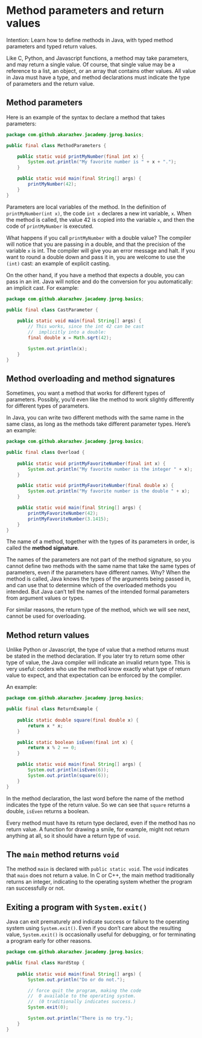# Method parameters and return values

Intention: Learn how to define methods in Java, with typed method parameters and typed return values.

Like C, Python, and Javascript functions, a method may take parameters, and may return a single value. Of course, 
that single value may be a reference to a list, an object, or an array that contains other values. 
All value in Java must have a type, and method declarations must indicate the type of parameters and the return value.

## Method parameters

Here is an example of the syntax to declare a method that takes parameters:

```java
package com.github.akarazhev.jacademy.jprog.basics;

public final class MethodParameters {

    public static void printMyNumber(final int x) {
        System.out.println("My favorite number is " + x + ".");
    }

    public static void main(final String[] args) {
        printMyNumber(42);
    }
}
```

Parameters are local variables of the method. In the definition of `printMyNumber(int x)`, the code `int x` declares 
a new int variable, `x`. When the method is called, the value 42 is copied into the variable `x`, and then the code of 
`printMyNumber` is executed.

What happens if you call `printMyNumber` with a double value? The compiler will notice that you are passing in a double, 
and that the precision of the variable `x` is int. The compiler will give you an error message and halt. 
If you want to round a double down and pass it in, you are welcome to use the `(int)` cast: an example of explicit casting.

On the other hand, if you have a method that expects a double, you can pass in an int. Java will notice and do the 
conversion for you automatically: an implicit cast. For example:

```java
package com.github.akarazhev.jacademy.jprog.basics;

public final class CastParameter {
    
    public static void main(final String[] args) {
        // This works, since the int 42 can be cast
        //  implicitly into a double:
        final double x = Math.sqrt(42);

        System.out.println(x);
    }
}
```

## Method overloading and method signatures

Sometimes, you want a method that works for different types of parameters. Possibly, you’d even like the method 
to work slightly differently for different types of parameters.

In Java, you can write two different methods with the same name in the same class, as long as the methods take different 
parameter types. Here’s an example:

```java
package com.github.akarazhev.jacademy.jprog.basics;

public final class Overload {
    
    public static void printMyFavoriteNumber(final int x) {
        System.out.println("My favorite number is the integer " + x);
    }

    public static void printMyFavoriteNumber(final double x) {
        System.out.println("My favorite number is the double " + x);
    }

    public static void main(final String[] args) {
        printMyFavoriteNumber(42);
        printMyFavoriteNumber(3.1415);
    }
}
```

The name of a method, together with the types of its parameters in order, is called the <b>method signature</b>.

The names of the parameters are not part of the method signature, so you cannot define two methods with the same name 
that take the same types of parameters, even if the parameters have different names. Why? 
When the method is called, Java knows the types of the arguments being passed in, and can use that to determine which of 
the overloaded methods you intended. But Java can’t tell the names of the intended formal parameters from argument 
values or types.

For similar reasons, the return type of the method, which we will see next, cannot be used for overloading.

## Method return values

Unlike Python or Javascript, the type of value that a method returns must be stated in the method declaration. 
If you later try to return some other type of value, the Java compiler will indicate an invalid return type. 
This is very useful: coders who use the method know exactly what type of return value to expect, and that 
expectation can be enforced by the compiler.

An example:

```java
package com.github.akarazhev.jacademy.jprog.basics;

public final class ReturnExample {
    
    public static double square(final double x) {
        return x * x;
    }

    public static boolean isEven(final int x) {
        return x % 2 == 0;
    }

    public static void main(final String[] args) {
        System.out.println(isEven(6));
        System.out.println(square(6));
    }
}
```

In the method declaration, the last word before the name of the method indicates the type of the return value. 
So we can see that `square` returns a double, `isEven` returns a boolean.

Every method must have its return type declared, even if the method has no return value. A function for drawing a smile, 
for example, might not return anything at all, so it should have a return type of `void`.

## The `main` method returns `void`

The method `main` is declared with `public static void`. The `void` indicates that `main` does not return a value. 
In C or C++, the main method traditionally returns an integer, indicating to the operating system whether the program 
ran successfully or not.

## Exiting a program with `System.exit()`

Java can exit prematurely and indicate success or failure to the operating system using `System.exit()`. 
Even if you don’t care about the resulting value, `System.exit()` is occasionally useful for debugging, or 
for terminating a program early for other reasons.

```java
package com.github.akarazhev.jacademy.jprog.basics;

public final class HardStop {
    
    public static void main(final String[] args) {
        System.out.println("Do or do not.");

        // force quit the program, making the code
        //  0 available to the operating system.
        //  (0 traditionally indicates success.)
        System.exit(0);

        System.out.println("There is no try.");
    }
}
```

